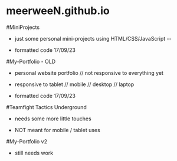 # meerweeN.github.io

#MiniProjects

- just some personal mini-projects using HTML/CSS/JavaScript --

- formatted code 17/09/23


#My-Portfolio - OLD

- personal website portfolio // not responsive to everything yet 

- responsive to tablet // mobile // desktop // laptop 

- formatted code 17/09/23

#Teamfight Tactics Underground 

- needs some more little touches

- NOT meant for mobile / tablet uses 

#My-Portfolio v2 

- still needs work 
